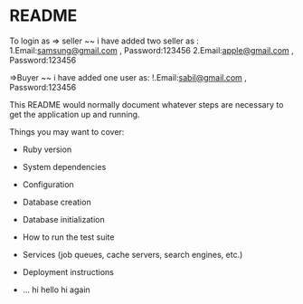 # README


To login as 
=> seller 
~~ i have added two seller as :
1.Email:samsung@gmail.com , Password:123456
2.Email:apple@gmail.com , Password:123456

=>Buyer
~~ i have added one user as:
!.Email:sabil@gmail.com , Password:123456




This README would normally document whatever steps are necessary to get the
application up and running.

Things you may want to cover:

* Ruby version

* System dependencies

* Configuration

* Database creation

* Database initialization

* How to run the test suite

* Services (job queues, cache servers, search engines, etc.)

* Deployment instructions

* ... hi hello hi again
